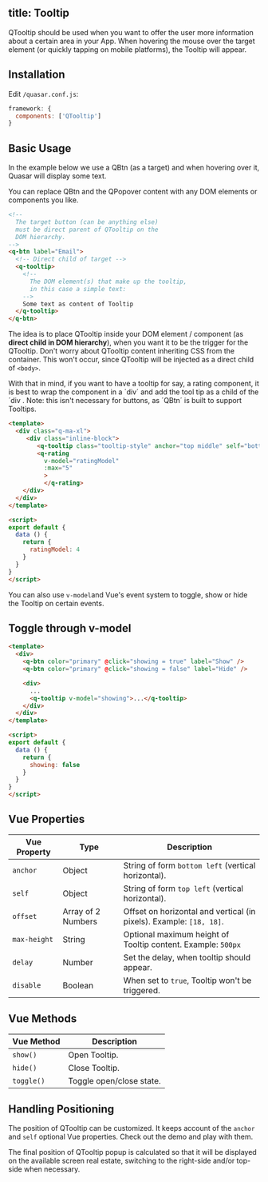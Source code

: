 title: Tooltip
---
QTooltip should be used when you want to offer the user more information about a certain area in your App. When hovering the mouse over the target element (or quickly tapping on mobile platforms), the Tooltip will appear.
<input type="hidden" data-fullpage-demo="popups/tooltip">
## Installation
Edit `/quasar.conf.js`:
```js
framework: {
  components: ['QTooltip']
}
```
## Basic Usage
In the example below we use a QBtn (as a target) and when hovering over it, Quasar will display some text.

You can replace QBtn and the QPopover content with any DOM elements or components you like.

``` html
<!--
  The target button (can be anything else)
  must be direct parent of QTooltip on the
  DOM hierarchy.
-->
<q-btn label="Email">
  <!-- Direct child of target -->
  <q-tooltip>
    <!--
      The DOM element(s) that make up the tooltip,
      in this case a simple text:
    -->
    Some text as content of Tooltip
  </q-tooltip>
</q-btn>
```

The idea is to place QTooltip inside your DOM element / component (as **direct child in DOM hierarchy**), when you want it to be the trigger for the QTooltip. Don't worry about QTooltip content inheriting CSS from the container. This won't occur, since QTooltip will be injected as a direct child of `<body>`.

With that in mind, if you want to have a tooltip for say, a rating component, it is best to wrap the component in a ´div´ and add the tool tip as a child of the ´div . Note: this isn't necessary for buttons, as ´QBtn´ is built to support Tooltips. 

``` html 
<template>
  <div class="q-ma-xl">
     <div class="inline-block">
        <q-tooltip class="tooltip-style" anchor="top middle" self="bottom middle" :offset="[15,15]">Rate to the best of your ability!</q-tooltip> 
        <q-rating
          v-model="ratingModel"
          :max="5"
          >     
          </q-rating>
    </div>
  </div>
</template>

<script>
export default {
  data () {
    return {
      ratingModel: 4
    }
  }
}
</script>
```
You can also use `v-model`and Vue's event system to toggle, show or hide the Tooltip on certain events.

## Toggle through v-model
``` html 
<template>
  <div>
    <q-btn color="primary" @click="showing = true" label="Show" />
    <q-btn color="primary" @click="showing = false" label="Hide" />

    <div>
      ...
      <q-tooltip v-model="showing">...</q-tooltip>
    </div>
  </div>
</template>

<script>
export default {
  data () {
    return {
      showing: false
    }
  }
}
</script>
```

## Vue Properties
| Vue Property | Type | Description |
| --- | --- | --- |
| `anchor` | Object | String of form `bottom left` (vertical horizontal). |
| `self` | Object | String of form `top left` (vertical horizontal). |
| `offset` | Array of 2 Numbers | Offset on horizontal and vertical (in pixels). Example: `[18, 18]`. |
| `max-height` | String | Optional maximum height of Tooltip content. Example: `500px` |
| `delay` | Number | Set the delay, when tooltip should appear. |
| `disable` | Boolean | When set to `true`, Tooltip won't be triggered. |

## Vue Methods

| Vue Method | Description |
| --- | --- |
| `show()` | Open Tooltip. |
| `hide()` | Close Tooltip. |
| `toggle()` | Toggle open/close state. |

## Handling Positioning
The position of QTooltip can be customized. It keeps account of the `anchor` and `self` optional Vue properties. Check out the demo and play with them.

The final position of QTooltip popup is calculated so that it will be displayed on the available screen real estate, switching to the right-side and/or top-side when necessary.
